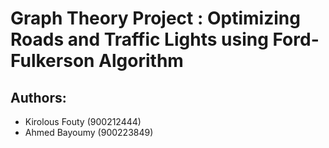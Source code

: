 # Graph Theory Project : Optimizing Roads and Traffic Lights using Ford-Fulkerson Algorithm

## Authors:
- Kirolous Fouty (900212444)
- Ahmed Bayoumy (900223849)